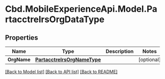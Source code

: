 # Cbd.MobileExperienceApi.Model.PartacctrelrsOrgDataType

## Properties

Name | Type | Description | Notes
------------ | ------------- | ------------- | -------------
**OrgName** | [**PartacctrelrsOrgNameType**](PartacctrelrsOrgNameType.md) |  | [optional] 

[[Back to Model list]](../README.md#documentation-for-models) [[Back to API list]](../README.md#documentation-for-api-endpoints) [[Back to README]](../README.md)

